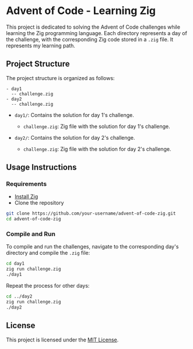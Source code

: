 # Advent of Code - Learning Zig

This project is dedicated to solving the Advent of Code challenges while learning the Zig programming language. Each directory represents a day of the challenge, with the corresponding Zig code stored in a `.zig` file.
It represents my learning path.

## Project Structure

The project structure is organized as follows:

```
- day1
  -- challenge.zig
- day2
  -- challenge.zig
```

- `day1/`: Contains the solution for day 1's challenge.
  - `challenge.zig`: Zig file with the solution for day 1's challenge.

- `day2/`: Contains the solution for day 2's challenge.
  - `challenge.zig`: Zig file with the solution for day 2's challenge.

## Usage Instructions

### Requirements

- [Install Zig](https://ziglang.org/download/)
- Clone the repository

```bash
git clone https://github.com/your-username/advent-of-code-zig.git
cd advent-of-code-zig
```

### Compile and Run

To compile and run the challenges, navigate to the corresponding day's directory and compile the `.zig` file:

```bash
cd day1
zig run challenge.zig
./day1
```

Repeat the process for other days:

```bash
cd ../day2
zig run challenge.zig
./day2
```

## License

This project is licensed under the [MIT License](LICENSE).
